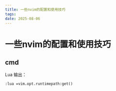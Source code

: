 ```yaml
---
title: 一些nvim的配置和使用技巧
tags:
date: 2025-08-06
---
```


# 一些nvim的配置和使用技巧


## cmd

Lua 输出：

```nvim
:lua =vim.opt.runtimepath:get()
```
